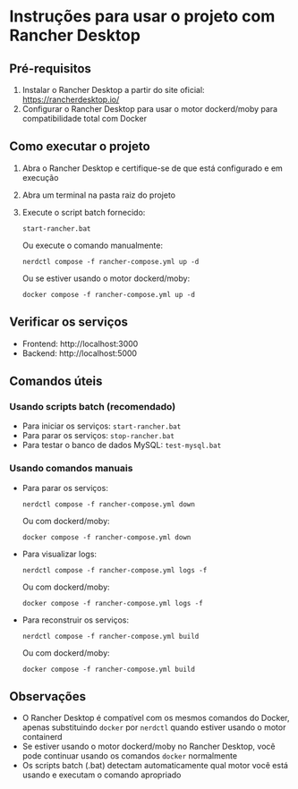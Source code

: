 # Instruções para usar o projeto com Rancher Desktop

## Pré-requisitos
1. Instalar o Rancher Desktop a partir do site oficial: https://rancherdesktop.io/
2. Configurar o Rancher Desktop para usar o motor dockerd/moby para compatibilidade total com Docker

## Como executar o projeto
1. Abra o Rancher Desktop e certifique-se de que está configurado e em execução
2. Abra um terminal na pasta raiz do projeto
3. Execute o script batch fornecido:
   ```
   start-rancher.bat
   ```
   
   Ou execute o comando manualmente:
   ```
   nerdctl compose -f rancher-compose.yml up -d
   ```
   Ou se estiver usando o motor dockerd/moby:
   ```
   docker compose -f rancher-compose.yml up -d
   ```

## Verificar os serviços
- Frontend: http://localhost:3000
- Backend: http://localhost:5000

## Comandos úteis

### Usando scripts batch (recomendado)
- Para iniciar os serviços: `start-rancher.bat`
- Para parar os serviços: `stop-rancher.bat`
- Para testar o banco de dados MySQL: `test-mysql.bat`

### Usando comandos manuais
- Para parar os serviços:
  ```
  nerdctl compose -f rancher-compose.yml down
  ```
  Ou com dockerd/moby:
  ```
  docker compose -f rancher-compose.yml down
  ```

- Para visualizar logs:
  ```
  nerdctl compose -f rancher-compose.yml logs -f
  ```
  Ou com dockerd/moby:
  ```
  docker compose -f rancher-compose.yml logs -f
  ```

- Para reconstruir os serviços:
  ```
  nerdctl compose -f rancher-compose.yml build
  ```
  Ou com dockerd/moby:
  ```
  docker compose -f rancher-compose.yml build
  ```

## Observações
- O Rancher Desktop é compatível com os mesmos comandos do Docker, apenas substituindo `docker` por `nerdctl` quando estiver usando o motor containerd
- Se estiver usando o motor dockerd/moby no Rancher Desktop, você pode continuar usando os comandos `docker` normalmente
- Os scripts batch (.bat) detectam automaticamente qual motor você está usando e executam o comando apropriado